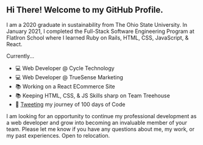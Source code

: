 <h2>Hi There! Welcome to my GitHub Profile.</h2>
<p>I am a 2020 graduate in sustainability from The Ohio State University. In January 2021, I completed the Full-Stack Software Engineering Program at FlatIron School where I learned Ruby on Rails, HTML, CSS, JavaScript, & React.</p>
<p>Currently...</p>
<ul>
  <li>💻 Web Developer @ Cycle Technology </li>
  <li>💻 Web Developer @ TrueSense Marketing </li>
  <li>📚 Working on a React ECommerce Site</li>
  <li>📚 Keeping HTML, CSS, & JS Skills sharp on Team Treehouse</li>
  <li>🐥 <a target ="_blank" href="https://twitter.com/ejc_dev"> Tweeting</a> my journey of 100 days of Code</li>
</ul>

<p>
  I am looking for an opportunity to continue my professional development as a web developer and grow into becoming an invaluable member of your team. Please let me know if you have any questions about me, my work, or my past experiences. Open to relocation.
 </p>
